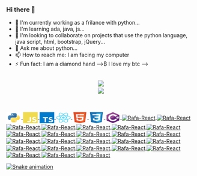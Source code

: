 ### Hi there 👋
- 🔭 I'm currently working as a frilance with python...
- 🌱 I'm learning ada, java, js...
- 👯 I'm looking to collaborate on projects that use the python language, java script, html, bootstrap, jQuery...
- 💬 Ask me about python...
- 📫 How to reach me: I am facing my computer
- ⚡ Fun fact: I am a diamond hand
-->₿ I love my btc
-->

##

<div align="center">
  <a href="https://github.com/bluekeysatellite">
  <img height="180em" src="https://github-readme-stats.vercel.app/api?username=bluekeysatellite&show_icons=true&theme=radical&include_all_commits=true&count_private=true"/><br>
  
  
 <img height="180em" src="https://github-readme-stats.vercel.app/api/top-langs/?username=bluekeysatellite&layout=compact&langs_count=7&theme=radical"/>
 <br>
</div>

##

<div style="display: inline_block"><br>
  <img align="center" alt="Rafa-Python" height="30" width="40" src="https://raw.githubusercontent.com/devicons/devicon/master/icons/python/python-original.svg">
  <img align="center" alt="Rafa-Js" height="30" width="40" src="https://raw.githubusercontent.com/devicons/devicon/master/icons/javascript/javascript-plain.svg">
  <img align="center" alt="Rafa-Ts" height="30" width="40" src="https://raw.githubusercontent.com/devicons/devicon/master/icons/typescript/typescript-plain.svg">
  <img align="center" alt="Rafa-React" height="30" width="40" src="https://raw.githubusercontent.com/devicons/devicon/master/icons/react/react-original.svg">
  <img align="center" alt="Rafa-HTML" height="30" width="40" src="https://raw.githubusercontent.com/devicons/devicon/master/icons/html5/html5-original.svg">
  <img align="center" alt="Rafa-CSS" height="30" width="40" src="https://raw.githubusercontent.com/devicons/devicon/master/icons/css3/css3-original.svg">

  <img align="center" alt="Rafa-Csharp" height="30" width="40" src="https://raw.githubusercontent.com/devicons/devicon/master/icons/csharp/csharp-original.svg">
 
   <img align="center" alt="Rafa-React" height="30" width="40" src="https://cdn.jsdelivr.net/gh/devicons/devicon/icons/blender/blender-original.svg" />
   <img align="center" alt="Rafa-React" height="30" width="40" src="https://cdn.jsdelivr.net/gh/devicons/devicon/icons/wordpress/wordpress-original.svg" />
   <img align="center" alt="Rafa-React" height="30" width="40" src="https://cdn.jsdelivr.net/gh/devicons/devicon/icons/vscode/vscode-original-wordmark.svg" />
   <img align="center" alt="Rafa-React" height="30" width="40" src="https://cdn.jsdelivr.net/gh/devicons/devicon/icons/vuejs/vuejs-original-wordmark.svg" />
   <img align="center" alt="Rafa-React" height="30" width="40"  src="https://cdn.jsdelivr.net/gh/devicons/devicon/icons/twitter/twitter-original.svg" />
   <img align="center" alt="Rafa-React" height="30" width="40" src="https://cdn.jsdelivr.net/gh/devicons/devicon/icons/slack/slack-original.svg" />
   <img align="center" alt="Rafa-React" height="30" width="40" src="https://cdn.jsdelivr.net/gh/devicons/devicon/icons/raspberrypi/raspberrypi-original.svg" />
   <img align="center" alt="Rafa-React" height="30" width="40" src="https://cdn.jsdelivr.net/gh/devicons/devicon/icons/redhat/redhat-original-wordmark.svg" />
   <img align="center" alt="Rafa-React" height="30" width="40" src="https://cdn.jsdelivr.net/gh/devicons/devicon/icons/pycharm/pycharm-original.svg" />
   <img align="center" alt="Rafa-React" height="30" width="40" src="https://cdn.jsdelivr.net/gh/devicons/devicon/icons/php/php-original.svg" />
   <img align="center" alt="Rafa-React" height="30" width="40" src="https://cdn.jsdelivr.net/gh/devicons/devicon/icons/opensuse/opensuse-original-wordmark.svg" />
   <img align="center" alt="Rafa-React" height="30" width="40" src="https://cdn.jsdelivr.net/gh/devicons/devicon/icons/nodejs/nodejs-original.svg" />
   <img align="center" alt="Rafa-React" height="30" width="40" src="https://cdn.jsdelivr.net/gh/devicons/devicon/icons/linkedin/linkedin-original.svg" />
   <img align="center" alt="Rafa-React" height="30" width="40" src="https://cdn.jsdelivr.net/gh/devicons/devicon/icons/java/java-original.svg" />
   <img align="center" alt="Rafa-React" height="30" width="40" src="https://cdn.jsdelivr.net/gh/devicons/devicon/icons/javascript/javascript-original.svg" />
    <img align="center" alt="Rafa-React" height="30" width="40" src="https://cdn.jsdelivr.net/gh/devicons/devicon/icons/illustrator/illustrator-plain.svg" />
    <img align="center" alt="Rafa-React" height="30" width="40" src="https://cdn.jsdelivr.net/gh/devicons/devicon/icons/inkscape/inkscape-original-wordmark.svg" />
    <img align="center" alt="Rafa-React" height="30" width="40"  src="https://cdn.jsdelivr.net/gh/devicons/devicon/icons/gimp/gimp-original.svg" />
    <img align="center" alt="Rafa-React" height="30" width="40" src="https://cdn.jsdelivr.net/gh/devicons/devicon/icons/git/git-original.svg" />
    <img align="center" alt="Rafa-React" height="30" width="40" src="https://cdn.jsdelivr.net/gh/devicons/devicon/icons/github/github-original.svg" />
    <img align="center" alt="Rafa-React" height="30" width="40" src="https://cdn.jsdelivr.net/gh/devicons/devicon/icons/gitlab/gitlab-original.svg" />
    <img align="center" alt="Rafa-React" height="30" width="40" src="https://cdn.jsdelivr.net/gh/devicons/devicon/icons/cplusplus/cplusplus-original.svg" />
    <img align="center" alt="Rafa-React" height="30" width="40" src="https://cdn.jsdelivr.net/gh/devicons/devicon/icons/csharp/csharp-original.svg" />
    <img align="center" alt="Rafa-React" height="30" width="40" src="https://cdn.jsdelivr.net/gh/devicons/devicon/icons/bootstrap/bootstrap-original-wordmark.svg" />
    <img align="center" alt="Rafa-React" height="30" width="40" src="https://cdn.jsdelivr.net/gh/devicons/devicon/icons/android/android-original.svg" />
          
</div>

 ![Snake animation](https://github.com/bluekeysatellite/blob/output/github-contribution-grid-snake.svg)
 
